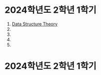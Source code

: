 ﻿# 2024학년도 2학년 1학기

1. [Data Structure Theory](Data%20Structure%20Theory/Data%20Structure%20Theory.md)
2.
3.
4.
5.

# 2024학년도 2학년 1학기